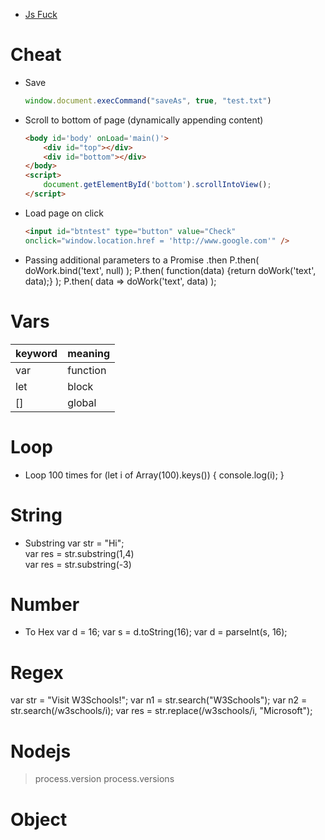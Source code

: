 * [Js Fuck](Js-Fuck)


# Cheat

* Save
    ```js
    window.document.execCommand("saveAs", true, "test.txt")
    ```

* Scroll to bottom of page (dynamically appending content)
    ```html
    <body id='body' onLoad='main()'>
        <div id="top"></div>
        <div id="bottom"></div>
    </body>
    <script>
        document.getElementById('bottom').scrollIntoView();
    </script>
    ```
* Load page on click
    ```html
    <input id="btntest" type="button" value="Check"
    onclick="window.location.href = 'http://www.google.com'" />
    ```
    
* Passing additional parameters to a Promise .then
    P.then( doWork.bind('text', null) );
    P.then( function(data) {return doWork('text', data);} );
    P.then( data => doWork('text', data) );
    
    
# Vars

| keyword | meaning  |
| ---     | ---      |
| var     | function |
| let     | block    |
| []      | global   |
    
# Loop

* Loop 100 times
    for (let i of Array(100).keys()) {
        console.log(i);
    }
    
    
    
# String

* Substring
var str = "Hi";  
var res = str.substring(1,4)  
var res = str.substring(-3)  


# Number

* To Hex
var d = 16;
var s = d.toString(16);
var d = parseInt(s, 16);


# Regex

var str = "Visit W3Schools!";
var n1 = str.search("W3Schools");
var n2 = str.search(/w3schools/i);
var res = str.replace(/w3schools/i, "Microsoft");


# Nodejs
> process.version
> process.versions


# Object
